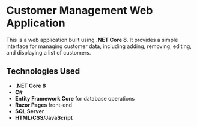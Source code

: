 # Customer Management Web Application

This is a web application built using **.NET Core 8**. It provides a simple interface for managing customer data, including adding, removing, editing, and displaying a list of customers.

## Technologies Used

- **.NET Core 8**
- **C#**
- **Entity Framework Core** for database operations
- **Razor Pages** front-end
- **SQL Server** 
- **HTML/CSS/JavaScript** 
